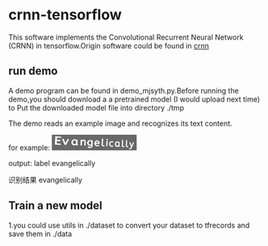 # crnn-tensorflow
This software implements the Convolutional Recurrent Neural Network (CRNN) in tensorflow.Origin software could be found in [crnn](https://github.com/bgshih/crnn)

## run demo

A demo program can be found in demo_mjsyth.py.Before running the demo,you should download a a pretrained model (I would upload next time) to Put the downloaded model file into directory ./tmp

The demo reads an example image and recognizes its text content.

for example:
![demo](https://github.com/AimeeKing/crnn-tensorflow/blob/master/demo/1_Evangelically_26825.jpg?raw=true)

output:
label evangelically

识别结果 evangelically

## Train a new model

1.you could use utils in ./dataset to convert your dataset to tfrecords and save them in ./data

